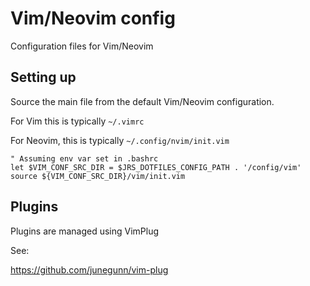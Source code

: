 # Vim/Neovim config

Configuration files for Vim/Neovim

## Setting up

Source the main file from the default Vim/Neovim configuration.

For Vim this is typically `~/.vimrc`

For Neovim, this is typically `~/.config/nvim/init.vim`

```vim
" Assuming env var set in .bashrc
let $VIM_CONF_SRC_DIR = $JRS_DOTFILES_CONFIG_PATH . '/config/vim'
source ${VIM_CONF_SRC_DIR}/vim/init.vim
```

## Plugins

Plugins are managed using VimPlug

See:

https://github.com/junegunn/vim-plug
